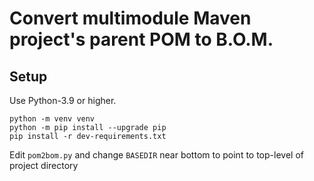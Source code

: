 # Convert multimodule Maven project's parent POM to B.O.M.

## Setup
Use Python-3.9 or higher.

```
python -m venv venv
python -m pip install --upgrade pip
pip install -r dev-requirements.txt
```
Edit `pom2bom.py` and change `BASEDIR` near bottom to point to top-level of project directory
